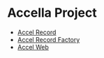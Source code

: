 # Accella Project

- [Accel Record](./packages/accel-record/)
- [Accel Record Factory](./packages/accel-record-factory/)
- [Accel Web](./packages/accel-web/)
